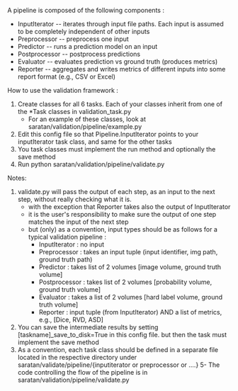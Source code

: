 A pipeline is composed of the following components :

- InputIterator 	-- iterates through input file paths. Each input is assumed to be completely independent of other inputs
- Preprocessor 	-- preprocess one input
- Predictor		-- runs a prediction model on an input
- Postprocessor	-- postprocess predictions
- Evaluator		-- evaluates prediction vs ground truth (produces metrics)
- Reporter		-- aggregates and writes metrics of different inputs into some report format (e.g., CSV or Excel)

How to use the validation framework :
1. Create classes for all 6 tasks. Each of your classes inherit from one of the *Task classes in validation_task.py
	- For an example of these classes, look at saratan/validation/pipeline/example.py
1. Edit this config file so that Pipeline.InputIterator points to your inputIterator task class, and same for the other tasks
1. You task classes must implement the run method and optionally the save method
1. Run python saratan/validation/pipeline/validate.py

Notes:
1. validate.py will pass the output of each step, as an input to the next step, without really checking what it is.
	- with the exception that Reporter takes also the output of InputIterator
	- it is the user's responsibility to make sure the output of one step matches the input of the next step
	- but (only) as a convention, input types should be as follows for a typical validation pipeline :
		- InputIterator : no input
		- Preprocessor  : takes an input tuple (input identifier, img path, ground truth path) 
		- Predictor     : takes list of 2 volumes [image volume, ground truth volume]
		- Postprocessor : takes list of 2 volumes [probability volume, ground truth volume]
		- Evaluator     : takes a list of 2 volumes [hard label volume, ground truth volume]
		- Reporter      : input tuple (from InputIterator) AND a list of metrics, e.g., [Dice, RVD, ASD]
1. You can save the intermediate results by setting [taskname]_save_to_disk=True in this config file.
	but then the task must implement the save method
1. As a convention, each task class should be defined in a separate file located in the respective directory
	under saratan/validate/pipeline/{inputiterator or preprocessor or ....}
5- The code controlling the flow of the pipeline is in saratan/validation/pipeline/validate.py
